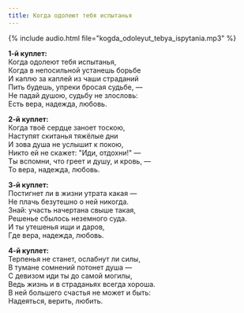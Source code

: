 ```yaml
---
title: Когда одолеют тебя испытанья
---
```

{% include audio.html file="kogda_odoleyut_tebya_ispytania.mp3" %}

**1-й куплет:**  
Когда одолеют тебя испытанья,  
Когда в непосильной устанешь борьбе  
И каплю за каплей из чаши страданий  
Пить будешь, упреки бросая судьбе, —  
Не падай душою, судьбу не злословь:  
Есть вера, надежда, любовь.

**2-й куплет:**   
Когда твоё сердце заноет тоскою,  
Наступят скитанья тяжёлые дни  
И зова душа не услышит к покою,  
Никто ей не скажет: "Иди, отдохни!" —  
Ты вспомни, что греет и душу, и кровь, —  
То вера, надежда, любовь.

**3-й куплет:**  
Постигнет ли в жизни утрата какая —  
Не плачь безутешно о ней никогда.  
Знай: участь начертана свыше такая,  
Решенье сбылось неземного суда.  
И ты утешенья ищи и даров,  
Где вера, надежда, любовь.

**4-й куплет:**  
Терпенья не станет, ослабнут ли силы,  
В тумане сомнений потонет душа —  
С девизом иди ты до самой могилы,  
Ведь жизнь и в страданьях всегда хороша.  
В ней большего счастья не может и быть:  
Надеяться, верить, любить.
